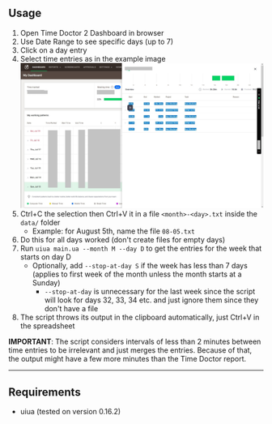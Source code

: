 ## Usage

1. Open Time Doctor 2 Dashboard in browser
1. Use Date Range to see specific days (up to 7)
1. Click on a day entry
1. Select time entries as in the example image ![example image](how-to-copy.jpg)
1. Ctrl+C the selection then Ctrl+V it in a file `<month>-<day>.txt` inside the `data/` folder
    - Example: for August 5th, name the file `08-05.txt`
1. Do this for all days worked (don't create files for empty days)
1. Run `uiua main.ua --month M --day D` to get the entries for the week that starts on day D
    - Optionally, add `--stop-at-day S` if the week has less than 7 days (applies to first week of the month unless the month starts at a Sunday)
        - `--stop-at-day` is unnecessary for the last week since the script will look for days 32, 33, 34 etc. and just ignore them since they don't have a file
1. The script throws its output in the clipboard automatically, just Ctrl+V in the spreadsheet

**IMPORTANT**: The script considers intervals of less than 2 minutes between time entries to be irrelevant and just merges the entries. Because of that, the output might have a few more minutes than the Time Doctor report.

---

## Requirements

- uiua (tested on version 0.16.2)
